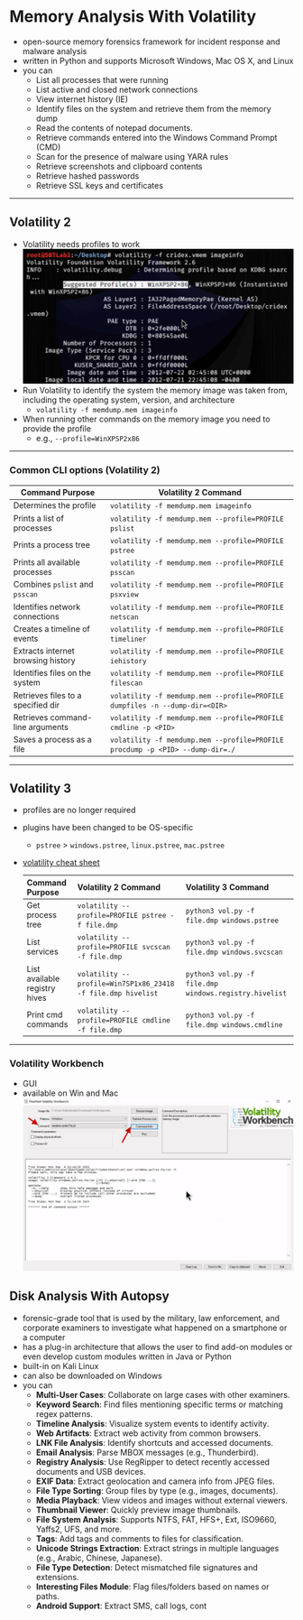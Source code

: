 # Memory Analysis With Volatility

* open-source memory forensics framework for incident response and malware analysis
* written in Python and supports Microsoft Windows, Mac OS X, and Linux
* you can
  * List all processes that were running
  * List active and closed network connections
  * View internet history (IE)
  * Identify files on the system and retrieve them from the memory dump
  * Read the contents of notepad documents.
  * Retrieve commands entered into the Windows Command Prompt (CMD)
  * Scan for the presence of malware using YARA rules
  * Retrieve screenshots and clipboard contents
  * Retrieve hashed passwords
  * Retrieve SSL keys and certificates

---

## Volatility 2

* Volatility needs profiles to work
  ![](images/Screenshot%20from%202025-01-06%2016-09-01.png)
* Run Volatility to identify the system the memory image was taken from, including the operating system, version, and architecture
  * `volatility -f memdump.mem imageinfo`
* When running other commands on the memory image you need to provide the profile
  * e.g., `--profile=WinXPSP2x86`

---

### Common CLI options (Volatility 2)

| Command Purpose                        | Volatility 2 Command                                      |
|----------------------------------------|----------------------------------------------------------|
| Determines the profile                 | `volatility -f memdump.mem imageinfo`                   |
| Prints a list of processes             | `volatility -f memdump.mem --profile=PROFILE pslist`     |
| Prints a process tree                  | `volatility -f memdump.mem --profile=PROFILE pstree`     |
| Prints all available processes         | `volatility -f memdump.mem --profile=PROFILE psscan`     |
| Combines `pslist` and `psscan`         | `volatility -f memdump.mem --profile=PROFILE psxview`    |
| Identifies network connections         | `volatility -f memdump.mem --profile=PROFILE netscan`    |
| Creates a timeline of events           | `volatility -f memdump.mem --profile=PROFILE timeliner`  |
| Extracts internet browsing history     | `volatility -f memdump.mem --profile=PROFILE iehistory`  |
| Identifies files on the system         | `volatility -f memdump.mem --profile=PROFILE filescan`   |
| Retrieves files to a specified dir     | `volatility -f memdump.mem --profile=PROFILE dumpfiles -n --dump-dir=<DIR>` |
| Retrieves command-line arguments       | `volatility -f memdump.mem --profile=PROFILE cmdline -p <PID>` |
| Saves a process as a file              | `volatility -f memdump.mem --profile=PROFILE procdump -p <PID> --dump-dir=./` |


---

## Volatility 3

* profiles are no longer required
* plugins have been changed to be OS-specific
  * `pstree` > `windows.pstree`, `linux.pstree`, `mac.pstree`
* [volatility cheat sheet](https://blog.onfvp.com/post/volatility-cheatsheet/)

    | Command Purpose                 | Volatility 2 Command                                   | Volatility 3 Command                                 |
    |----------------------------------|------------------------------------------------------|-----------------------------------------------------|
    | Get process tree                | `volatility --profile=PROFILE pstree -f file.dmp`    | `python3 vol.py -f file.dmp windows.pstree`         |
    | List services                   | `volatility --profile=PROFILE svcscan -f file.dmp`   | `python3 vol.py -f file.dmp windows.svcscan`        |
    | List available registry hives   | `volatility --profile=Win7SP1x86_23418 -f file.dmp hivelist` | `python3 vol.py -f file.dmp windows.registry.hivelist` |
    | Print cmd commands              | `volatility --profile=PROFILE cmdline -f file.dmp`   | `python3 vol.py -f file.dmp windows.cmdline`        |

---

### Volatility Workbench

* GUI
* available on Win and Mac
![](images/Screenshot%20from%202025-01-06%2020-04-36.png)

## Disk Analysis With Autopsy

* forensic-grade tool that is used by the military, law enforcement, and corporate examiners to investigate what happened on a smartphone or a computer
* has a plug-in architecture that allows the user to find add-on modules or even develop custom modules written in Java or Python
* built-in on Kali Linux
* can also be downloaded on Windows
* you can
  * **Multi-User Cases**: Collaborate on large cases with other examiners.
  * **Keyword Search**: Find files mentioning specific terms or matching regex patterns.
  * **Timeline Analysis**: Visualize system events to identify activity.
  * **Web Artifacts**: Extract web activity from common browsers.
  * **LNK File Analysis**: Identify shortcuts and accessed documents.
  * **Email Analysis**: Parse MBOX messages (e.g., Thunderbird).
  * **Registry Analysis**: Use RegRipper to detect recently accessed documents and USB devices.
  * **EXIF Data**: Extract geolocation and camera info from JPEG files.
  * **File Type Sorting**: Group files by type (e.g., images, documents).
  * **Media Playback**: View videos and images without external viewers.
  * **Thumbnail Viewer**: Quickly preview image thumbnails.
  * **File System Analysis**: Supports NTFS, FAT, HFS+, Ext, ISO9660, Yaffs2, UFS, and more.
  * **Tags**: Add tags and comments to files for classification.
  * **Unicode Strings Extraction**: Extract strings in multiple languages (e.g., Arabic, Chinese, Japanese).
  * **File Type Detection**: Detect mismatched file signatures and extensions.
  * **Interesting Files Module**: Flag files/folders based on names or paths.
  * **Android Support**: Extract SMS, call logs, cont